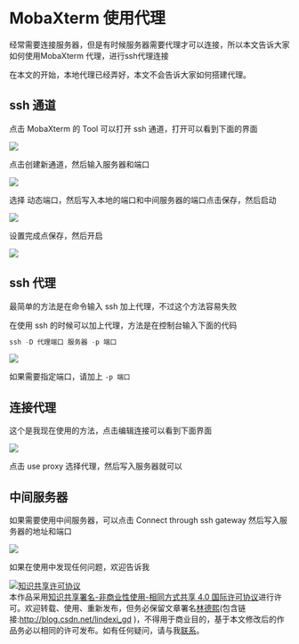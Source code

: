 
# MobaXterm 使用代理

经常需要连接服务器，但是有时候服务器需要代理才可以连接，所以本文告诉大家如何使用MobaXterm 代理，进行ssh代理连接

<!--more-->


<!-- csdn -->

<!-- 标签：MobaXterm，代理，ssh，vps，代理服务器 -->

<div id="toc"></div>

在本文的开始，本地代理已经弄好，本文不会告诉大家如何搭建代理。

## ssh 通道

点击 MobaXterm 的 Tool 可以打开 ssh 通道，打开可以看到下面的界面

![](http://7xqpl8.com1.z0.glb.clouddn.com/34fdad35-5dfe-a75b-2b4b-8c5e313038e2%2F201821317278.jpg)

点击创建新通道，然后输入服务器和端口

![](http://7xqpl8.com1.z0.glb.clouddn.com/34fdad35-5dfe-a75b-2b4b-8c5e313038e2%2F2018213172725.jpg)

选择 动态端口，然后写入本地的端口和中间服务器的端口点击保存，然后启动

![](http://7xqpl8.com1.z0.glb.clouddn.com/34fdad35-5dfe-a75b-2b4b-8c5e313038e2%2F2018213172748.jpg)

设置完成点保存，然后开启

![](http://7xqpl8.com1.z0.glb.clouddn.com/34fdad35-5dfe-a75b-2b4b-8c5e313038e2%2F2018213145741.jpg)

## ssh 代理

最简单的方法是在命令输入 ssh 加上代理，不过这个方法容易失败

在使用 ssh 的时候可以加上代理，方法是在控制台输入下面的代码

```csharp
ssh -D 代理端口 服务器 -p 端口
```

![](http://7xqpl8.com1.z0.glb.clouddn.com/34fdad35-5dfe-a75b-2b4b-8c5e313038e2%2F2018213172918.jpg)

如果需要指定端口，请加上 `-p 端口`

## 连接代理

这个是我现在使用的方法，点击编辑连接可以看到下面界面

![](http://7xqpl8.com1.z0.glb.clouddn.com/34fdad35-5dfe-a75b-2b4b-8c5e313038e2%2F2018213173016.jpg)

点击 use proxy 选择代理，然后写入服务器就可以

## 中间服务器

如果需要使用中间服务器，可以点击 Connect through ssh gateway 然后写入服务器的地址和端口

![](http://7xqpl8.com1.z0.glb.clouddn.com/34fdad35-5dfe-a75b-2b4b-8c5e313038e2%2F201821317311.jpg)

如果在使用中发现任何问题，欢迎告诉我




<a rel="license" href="http://creativecommons.org/licenses/by-nc-sa/4.0/"><img alt="知识共享许可协议" style="border-width:0" src="https://licensebuttons.net/l/by-nc-sa/4.0/88x31.png" /></a><br />本作品采用<a rel="license" href="http://creativecommons.org/licenses/by-nc-sa/4.0/">知识共享署名-非商业性使用-相同方式共享 4.0 国际许可协议</a>进行许可。欢迎转载、使用、重新发布，但务必保留文章署名[林德熙](http://blog.csdn.net/lindexi_gd)(包含链接:http://blog.csdn.net/lindexi_gd )，不得用于商业目的，基于本文修改后的作品务必以相同的许可发布。如有任何疑问，请与我[联系](mailto:lindexi_gd@163.com)。